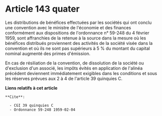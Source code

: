 # Article 143 quater

Les distributions de bénéfices effectuées par les sociétés qui ont conclu une convention avec le ministre de l'économie et
des finances conformément aux dispositions de l'ordonnance n° 59-248 du 4 février 1959, sont affranchies de la retenue à la
source dans la mesure où les bénéfices distribués proviennent des activités de la société visée dans la convention et où ils
ne sont pas supérieurs à 5 % du montant du capital nominal augmenté des primes d'émission.

En cas de résiliation de la convention, de dissolution de la société ou d'exclusion d'un associé, les impôts évités en
application de l'alinéa précédent deviennent immédiatement exigibles dans les conditions et sous les réserves prévues aux 2 à
4 de l'article 39 quinquies C.

**Liens relatifs à cet article**

	**Cite**:

	  - CGI 39 quinquies C
	  - Ordonnance 59-248 1959-02-04
